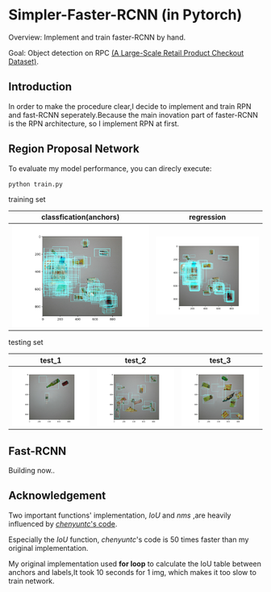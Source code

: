 # Simpler-Faster-RCNN  (in Pytorch)
Overview: Implement and train faster-RCNN by hand.

Goal: Object detection on RPC [(A Large-Scale Retail Product Checkout Dataset)](https://www.kaggle.com/diyer22/introduce-rpc-dataset).

## Introduction
In order to make the procedure clear,I decide to implement and train RPN and fast-RCNN seperately.Because the main inovation part of faster-RCNN is the RPN architecture, so I implement RPN at first.


## Region Proposal Network
To evaluate my model performance, you can direcly execute:
```
python train.py
```
training set

|classfication(anchors) | regression |
|----------|--------|
|<img src="https://github.com/RobinhoodKi/Simpler-Faster-RCNN/blob/master/RPN/result/cls_v.png" width="800">|<img src="https://github.com/RobinhoodKi/Simpler-Faster-RCNN/blob/master/RPN/result/reg_v.png" width="800">|

testing set

|test_1 | test_2 |  test_3|
|----------|--------|------|
|<img src="https://github.com/RobinhoodKi/Simpler-Faster-RCNN/blob/master/RPN/result/t_1.png" width="800">|<img src="https://github.com/RobinhoodKi/Simpler-Faster-RCNN/blob/master/RPN/result/t_2.png" width="800">|<img src="https://github.com/RobinhoodKi/Simpler-Faster-RCNN/blob/master/RPN/result/t_3.png" width="800">|

## Fast-RCNN
Building now..

## Acknowledgement
Two important functions' implementation, *IoU* and *nms* ,are heavily influenced by [*chenyuntc*'s code](https://github.com/chenyuntc/simple-faster-rcnn-pytorch).

Especially the *IoU* function, *chenyuntc*'s code is 50 times faster than my original implementation.

My original implementation used **for loop** to calculate the IoU table between anchors and labels,It took 10 seconds for 1 img, which makes it too slow to train network.
